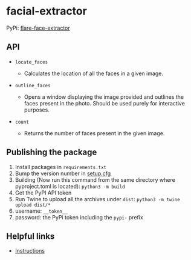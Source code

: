 # facial-extractor

PyPi: [flare-face-extractor](https://pypi.org/project/flare-face-extractor/)

## API
* `locate_faces`
  * Calculates the location of all the faces in a given image.

* `outline_faces`
  * Opens a window displaying the image provided and outlines the faces present in the photo. 
    Should be used purely for interactive purposes.

* `count`
  * Returns the number of faces present in the given image.

## Publishing the package
1. Install packages in `requirements.txt`
2. Bump the version number in [setup.cfg](/setup.cfg)
3. Building (Now run this command from the same directory where pyproject.toml is located): 
   `python3 -m build`
4. Get the PyPI API token
5. Run Twine to upload all the archives under `dist`: 
   `python3 -m twine upload dist/*`
  1. username: `__token__`
  2. password: the PyPi token  including the `pypi-` prefix

## Helpful links 
* [Instructions](https://packaging.python.org/en/latest/tutorials/packaging-projects/)